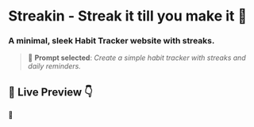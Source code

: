 # Streakin - Streak it till you make it 🌟

### A minimal, sleek Habit Tracker website with streaks.
> 📝 **Prompt selected**: *Create a simple habit tracker with streaks and daily reminders.*
## 🔗 Live Preview 👇

🔴 
